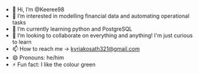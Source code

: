 - 👋 Hi, I’m @Keeree98
- 👀 I’m interested in modelling financial data and automating operational tasks
- 🌱 I’m currently learning python and PostgreSQL
- 💞️ I’m looking to collaborate on everything and anything! I'm just curious to learn
- 📫 How to reach me -> kyriakosath321@gmail.com
- 😄 Pronouns: he/him
- ⚡ Fun fact: I like the colour green

<!---
Keeree98/Keeree98 is a ✨ special ✨ repository because its `README.md` (this file) appears on your GitHub profile.
You can click the Preview link to take a look at your changes.
--->
